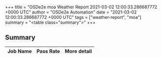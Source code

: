 +++
title = "OSDe2e moa Weather Report 2021-03-02 12:00:33.286687772 +0000 UTC"
author = "OSDe2e Automation"
date = "2021-03-02 12:00:33.286687772 +0000 UTC"
tags = ["weather-report", "moa"]
summary = "<table class=\"summary\"></table>"
+++
## Summary

| Job Name | Pass Rate | More detail |
|----------|-----------|-------------|



